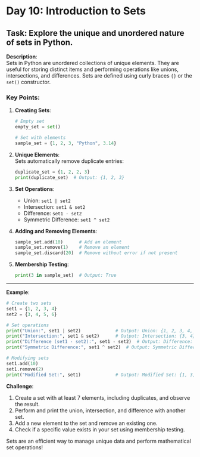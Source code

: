 # Day 10: Introduction to Sets

## **Task**: Explore the unique and unordered nature of sets in Python.

**Description**:  
Sets in Python are unordered collections of unique elements. They are useful for storing distinct items and performing operations like unions, intersections, and differences. Sets are defined using curly braces `{}` or the `set()` constructor.

### **Key Points**:
1. **Creating Sets**:  
   ```python
   # Empty set
   empty_set = set()

   # Set with elements
   sample_set = {1, 2, 3, "Python", 3.14}
   ```

2. **Unique Elements**:  
   Sets automatically remove duplicate entries:  
   ```python
   duplicate_set = {1, 2, 2, 3}
   print(duplicate_set)  # Output: {1, 2, 3}
   ```

3. **Set Operations**:  
   - Union: `set1 | set2`  
   - Intersection: `set1 & set2`  
   - Difference: `set1 - set2`  
   - Symmetric Difference: `set1 ^ set2`

4. **Adding and Removing Elements**:  
   ```python
   sample_set.add(10)      # Add an element
   sample_set.remove(1)    # Remove an element
   sample_set.discard(20)  # Remove without error if not present
   ```

5. **Membership Testing**:  
   ```python
   print(3 in sample_set)  # Output: True
   ```

---

**Example**:
```python
# Create two sets
set1 = {1, 2, 3, 4}
set2 = {3, 4, 5, 6}

# Set operations
print("Union:", set1 | set2)             # Output: Union: {1, 2, 3, 4, 5, 6}
print("Intersection:", set1 & set2)      # Output: Intersection: {3, 4}
print("Difference (set1 - set2):", set1 - set2)  # Output: Difference: {1, 2}
print("Symmetric Difference:", set1 ^ set2)  # Output: Symmetric Difference: {1, 2, 5, 6}

# Modifying sets
set1.add(10)
set1.remove(2)
print("Modified Set:", set1)             # Output: Modified Set: {1, 3, 4, 10}
```

**Challenge**:
1. Create a set with at least 7 elements, including duplicates, and observe the result.
2. Perform and print the union, intersection, and difference with another set.
3. Add a new element to the set and remove an existing one.
4. Check if a specific value exists in your set using membership testing.

Sets are an efficient way to manage unique data and perform mathematical set operations!
